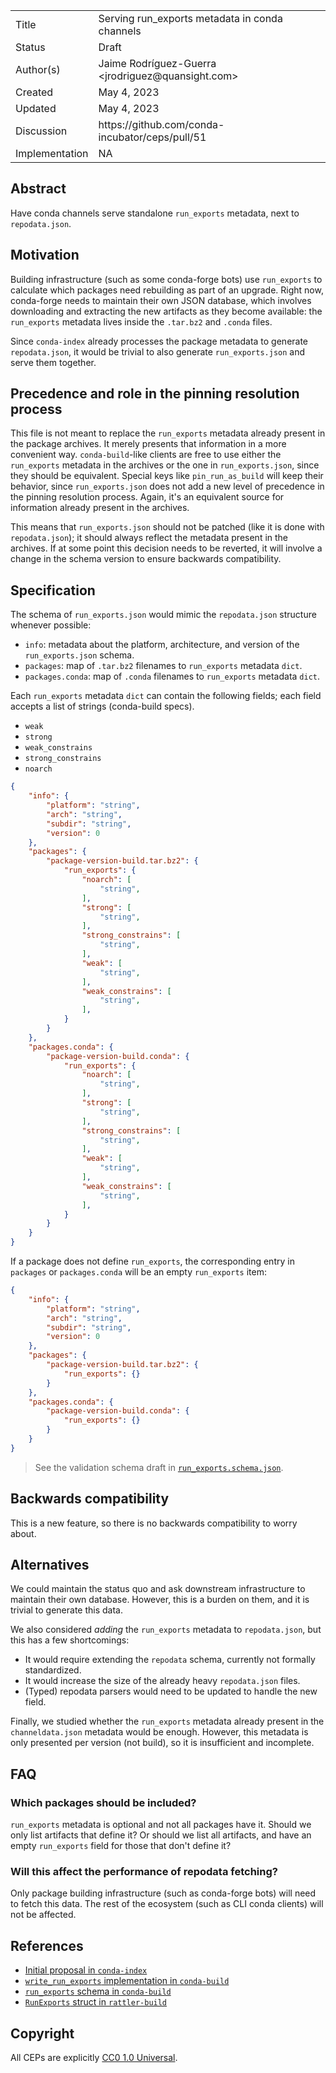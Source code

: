 <table>
<tr><td> Title </td><td> Serving run_exports metadata in conda channels </td>
<tr><td> Status </td><td> Draft </td></tr>
<tr><td> Author(s) </td>
<td> 
    Jaime Rodríguez-Guerra &lt;jrodriguez@quansight.com&gt;
</td></tr>
<tr><td> Created </td><td> May 4, 2023</td></tr>
<tr><td> Updated </td><td> May 4, 2023</td></tr>
<tr><td> Discussion </td><td> https://github.com/conda-incubator/ceps/pull/51 </td></tr>
<tr><td> Implementation </td><td> NA </td></tr>
</table>

## Abstract

Have conda channels serve standalone `run_exports` metadata, next to `repodata.json`.

## Motivation

Building infrastructure (such as some conda-forge bots) use `run_exports` to calculate which packages need rebuilding as part of an upgrade. Right now, conda-forge needs to maintain their own JSON database, which involves downloading and extracting the new artifacts as they become available: the `run_exports` metadata lives inside the `.tar.bz2` and `.conda` files.

Since `conda-index` already processes the package metadata to generate `repodata.json`, it would be trivial to also generate `run_exports.json` and serve them together.

## Precedence and role in the pinning resolution process

This file is not meant to replace the `run_exports` metadata already present in the package archives. It merely presents that information in a more convenient way. 
`conda-build`-like clients are free to use either the `run_exports` metadata in the archives or the one in `run_exports.json`, since they should be equivalent.
Special keys like `pin_run_as_build` will keep their behavior, since `run_exports.json` does not add a new level of precedence in the pinning resolution process. Again, it's an equivalent source for information already present in the archives.

This means that `run_exports.json` should not be patched (like it is done with `repodata.json`);
it should always reflect the metadata present in the archives. 
If at some point this decision needs to be reverted, it will involve a change in the schema version to ensure backwards compatibility.

## Specification

The schema of `run_exports.json` would mimic the `repodata.json` structure whenever possible:

* `info`: metadata about the platform, architecture, and version of the `run_exports.json` schema.
* `packages`: map of `.tar.bz2` filenames to `run_exports` metadata `dict`.
* `packages.conda`: map of `.conda` filenames to `run_exports` metadata `dict`.

Each `run_exports` metadata `dict` can contain the following fields; each field accepts a list of strings (conda-build specs).

- `weak`
- `strong`
- `weak_constrains`
- `strong_constrains`
- `noarch`

```json
{   
    "info": {
        "platform": "string",
        "arch": "string",
        "subdir": "string",
        "version": 0
    },
    "packages": {
        "package-version-build.tar.bz2": {
            "run_exports": {
                "noarch": [
                    "string",
                ],
                "strong": [
                    "string",
                ],
                "strong_constrains": [
                    "string",
                ],
                "weak": [
                    "string",
                ],
                "weak_constrains": [
                    "string",
                ],
            }
        }
    },
    "packages.conda": {
        "package-version-build.conda": {
            "run_exports": {
                "noarch": [
                    "string",
                ],
                "strong": [
                    "string",
                ],
                "strong_constrains": [
                    "string",
                ],
                "weak": [
                    "string",
                ],
                "weak_constrains": [
                    "string",
                ],
            }
        }
    }
}
```

If a package does not define `run_exports`, the corresponding entry in `packages` or `packages.conda` will be an empty `run_exports` item:

```json
{
    "info": {
        "platform": "string",
        "arch": "string",
        "subdir": "string",
        "version": 0
    },
    "packages": {
        "package-version-build.tar.bz2": {
            "run_exports": {}
        }
    },
    "packages.conda": {
        "package-version-build.conda": {
            "run_exports": {}
        }
    }
}
```

> See the validation schema draft in [`run_exports.schema.json`](https://github.com/conda/schemas/pull/25).


## Backwards compatibility

This is a new feature, so there is no backwards compatibility to worry about.

## Alternatives

We could maintain the status quo and ask downstream infrastructure to maintain their own database. However, this is a burden on them, and it is trivial to generate this data.

We also considered _adding_ the `run_exports` metadata to `repodata.json`, but this has a few shortcomings:

- It would require extending the `repodata` schema, currently not formally standardized.
- It would increase the size of the already heavy `repodata.json` files.
- (Typed) repodata parsers would need to be updated to handle the new field.

Finally, we studied whether the `run_exports` metadata already present in the `channeldata.json` metadata would be enough. However, this metadata is only presented per version (not build), so it is insufficient and incomplete.

## FAQ

### Which packages should be included?

`run_exports` metadata is optional and not all packages have it. Should we only list artifacts that define it? Or should we list all artifacts, and have an empty `run_exports` field for those that don't define it?

### Will this affect the performance of repodata fetching?

Only package building infrastructure (such as conda-forge bots) will need to fetch this data. The rest of the ecosystem (such as CLI conda clients) will not be affected.

## References

- [Initial proposal in `conda-index`](https://github.com/conda/conda-index/issues/102)
- [`write_run_exports` implementation in `conda-build`](https://github.com/conda/conda-build/blob/9fd6279cf510d34008fd0423c9efe364302e7589/conda_build/build.py#L1508-L1517)
- [`run_exports` schema in `conda-build`](https://github.com/conda/conda-build/blob/9fd6279cf510d34008fd0423c9efe364302e7589/conda_build/utils.py#L132C1-L138)
- [`RunExports` struct in `rattler-build`](https://github.com/prefix-dev/rattler-build/blob/1ac730501651fd124a086ee1db92a67cd5b55429/src/metadata.rs#L53-L66)


## Copyright

All CEPs are explicitly [CC0 1.0 Universal](https://creativecommons.org/publicdomain/zero/1.0/).
